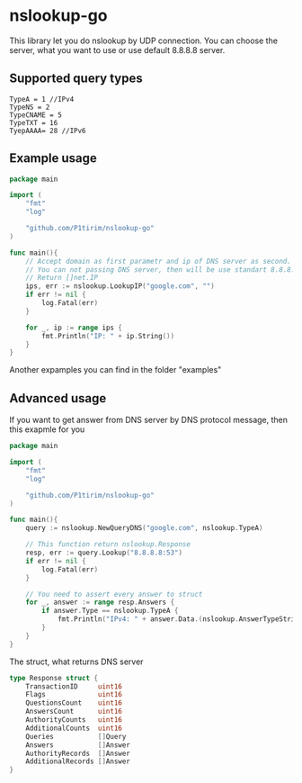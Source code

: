 # nslookup-go

This library let you do nslookup by UDP connection. You can choose the server, what you want to use or use default 8.8.8.8 server.

## Supported query types

```
TypeA = 1 //IPv4
TypeNS = 2
TypeCNAME = 5
TypeTXT = 16
TyepAAAA= 28 //IPv6
```

## Example usage

``` go 
package main

import (
	"fmt"
	"log"

	"github.com/P1tirim/nslookup-go"
)

func main(){
    // Accept domain as first parametr and ip of DNS server as second.
    // You can not passing DNS server, then will be use standart 8.8.8.8 server
    // Return []net.IP
    ips, err := nslookup.LookupIP("google.com", "")
	if err != nil {
		log.Fatal(err)
	}

	for _, ip := range ips {
		fmt.Println("IP: " + ip.String())
	}
}
```

Another expamples you can find in the folder "examples"

## Advanced usage

If you want to get answer from DNS server by DNS protocol message, then this exapmle for you

``` go
package main

import (
	"fmt"
	"log"

	"github.com/P1tirim/nslookup-go"
)

func main(){
    query := nslookup.NewQueryDNS("google.com", nslookup.TypeA)

    // This function return nslookup.Response
	resp, err := query.Lookup("8.8.8.8:53")
	if err != nil {
		log.Fatal(err)
	}

    // You need to assert every answer to struct
	for _, answer := range resp.Answers {
		if answer.Type == nslookup.TypeA {
			fmt.Println("IPv4: " + answer.Data.(nslookup.AnswerTypeString).Data)
		}
	}
}
```

The struct, what returns DNS server
``` go
type Response struct {
	TransactionID     uint16
	Flags             uint16
	QuestionsCount    uint16
	AnswersCount      uint16
	AuthorityCounts   uint16
	AdditionalCounts  uint16
	Queries           []Query
	Answers           []Answer
	AuthorityRecords  []Answer
	AdditionalRecords []Answer
}
```